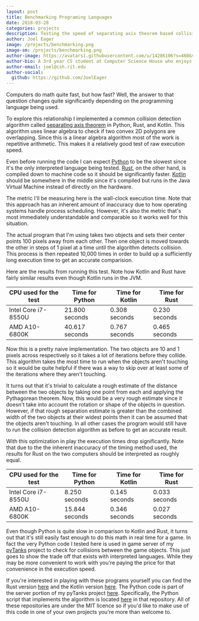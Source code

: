 ```yaml
---
layout: post
title: Benchmarking Programing Languages
date: 2018-03-28
categories: projects
description: Testing the speed of separating axis theorem based collision detection in Python, Rust, and Kotlin
author: Joel Eager
image: /projects/benchmarking.png
image-sm: /projects/benchmarking.png
author-image: https://avatars1.githubusercontent.com/u/14286106?s=460&v=4
author-bio: A 3rd year CS student at Computer Science House who enjoys messing with Python.
author-email: joel@csh.rit.edu
author-social:
  github: https://github.com/JoelEager
---
```


Computers do math quite fast, but how fast? Well, the answer to that question changes quite significantly depending on 
the programming language being used.

To explore this relationship I implemented a common collision detection algorithm called [separating axis theorem](https://gamedevelopment.tutsplus.com/tutorials/collision-detection-using-the-separating-axis-theorem--gamedev-169) 
in Python, Rust, and Kotlin. This algorithm uses linear algebra to check if two convex 2D polygons are overlapping. 
Since this is a linear algebra algorithm most of the work is repetitive arithmetic. This makes it a relatively good 
test of raw execution speed.

Even before running the code I can expect [Python](https://en.wikipedia.org/wiki/Python_(programming_language)) to be 
the slowest since it's the only interpreted language being tested. [Rust](https://en.wikipedia.org/wiki/Rust_(programming_language)), 
on the other hand, is compiled down to machine code so it should be significantly faster. [Kotlin](https://en.wikipedia.org/wiki/Kotlin_(programming_language)) 
should be somewhere in the middle since it's compiled but runs in the Java Virtual Machine instead of directly on the 
hardware.

The metric I'll be measuring here is the wall-clock execution time. Note that this approach has an inherent amount of 
inaccuracy due to how operating systems handle process scheduling. However, it's also the metric that's most immediately 
understandable and comparable so it works well for this situation.

The actual program that I'm using takes two objects and sets their center points 100 pixels away from each other. Then 
one object is moved towards the other in steps of 1 pixel at a time until the algorithm detects collision. This process 
is then repeated 10,000 times in order to build up a sufficiently long execution time to get an accurate comparision.

Here are the results from running this test. Note how Kotlin and Rust have fairly similar results even though Kotlin 
runs in the JVM.

| CPU used for the test | Time for Python | Time for Kotlin | Time for Rust |
| --------------------- | --------------- | --------------- | ------------- |
| Intel Core i7-8550U   | 21.800 seconds  | 0.308 seconds   | 0.230 seconds |
| AMD A10-6800K         | 40.617 seconds  | 0.767 seconds   | 0.465 seconds |

Now this is a pretty naive implementation. The two objects are 10 and 1 pixels across respectively so it takes a lot of 
iterations before they collide. This algorithm takes the most time to run when the objects aren't touching so it would 
be quite helpful if there was a way to skip over at least some of the iterations where they aren't touching.

It turns out that it's trivial to calculate a rough estimate of the distance between the two objects by taking one point 
from each and applying the Pythagorean theorem. Now, this would be a very rough estimate since it doesn't take into 
account the rotation or shape of the objects in question. However, if that rough separation estimate is greater than the 
combined width of the two objects at their widest points then it can be assumed that the objects aren't touching. In 
all other cases the program would still have to run the collision detection algorithm as before to get an accurate 
result.

With this optimization in play the execution times drop significantly. Note that due to the the inherent inaccuracy of 
the timing method used, the results for Rust on the two computers should be interpreted as roughly equal.

| CPU used for the test | Time for Python | Time for Kotlin | Time for Rust |
| --------------------- | --------------- | --------------- | ------------- |
| Intel Core i7-8550U   | 8.250 seconds   | 0.145 seconds   | 0.033 seconds |
| AMD A10-6800K         | 15.844 seconds  | 0.346 seconds   | 0.027 seconds |

Even though Python is quite slow in comparison to Kotlin and Rust, it turns out that it's still easily fast enough to 
do this math in real time for a game. In fact the very Python code I tested here is used in game server of my [pyTanks](https://github.com/JoelEager/pyTanks.Server) 
project to check for collisions between the game objects. This just goes to show the trade off that exists with 
interpreted languages. While they may be more convenient to work with you're paying the price for that convenience in 
the execution speed.

If you're interested in playing with these programs yourself you can find the Rust version [here](https://github.com/JoelEager/Rust-Collision-Detector) 
and the Kotlin version [here](https://github.com/JoelEager/Kotlin-Collision-Detector). The Python code is part of the 
server portion of my pyTanks project [here](https://github.com/JoelEager/pyTanks.Server). Specifically, the Python 
script that implements the algorithm is located [here](https://github.com/JoelEager/pyTanks.Server/blob/master/gameLogic/collisionDetector.py) 
in that repository. All of these repositories are under the MIT licence so if you'd like to make use of this code in one 
of your own projects you're more than welcome to.
